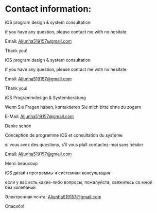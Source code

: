 # Contact information:


iOS program design & system consultation

if you have any question, please contact me with no hesitate

Email: AIjunha519157@gmail.com

Thank you!




iOS program design & system consultation

if you have any question, please contact me with no hesitate

Email: AIjunha519157@gmail.com

Thank you!


iOS Programmdesign & Systemberatung

Wenn Sie Fragen haben, kontaktieren Sie mich bitte ohne zu zögern

E-Mail: AIjunha519157@gmail.com

Danke schön



Conception de programme iOS et consultation du système

si vous avez des questions, s'il vous plaît contactez-moi sans hésiter

Email: AIjunha519157@gmail.com

Merci beaucoup


iOS дизайн программы и системная консультация

если у вас есть какие-либо вопросы, пожалуйста, свяжитесь со мной без колебаний

Электронная почта: AIjunha519157@gmail.com

Спасибо!
